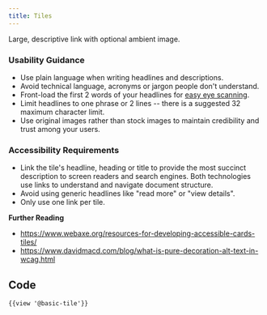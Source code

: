 ```yaml
---
title: Tiles
---
```

Large, descriptive link with optional ambient image.

### **Usability Guidance**

* Use plain language when writing headlines and descriptions.
* Avoid technical language, acronyms or jargon people don't understand.
* Front-load the first 2 words of your headlines for [easy eye scanning](https://www.nngroup.com/articles/first-2-words-a-signal-for-scanning/).
* Limit headlines to one phrase or 2 lines -- there is a suggested 32 maximum character limit.
* Use original images rather than stock images to maintain credibility and trust among your users.

### **Accessibility Requirements**

* Link the tile's headline, heading or title to provide the most succinct description to screen readers and search engines. Both technologies use links to understand and navigate document structure.
* Avoid using generic headlines like "read more" or "view details".
* Only use one link per tile.

**Further Reading**
* https://www.webaxe.org/resources-for-developing-accessible-cards-tiles/
* https://www.davidmacd.com/blog/what-is-pure-decoration-alt-text-in-wcag.html

## **Code**

```
{{view '@basic-tile'}}
```
